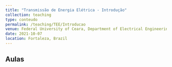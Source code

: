 ```yaml
---
title: "Transmissão de Energia Elétrica - Introdução"
collection: teaching
type: conteudo
permalink: /teaching/TEE/Introducao
venue: Federal University of Ceara, Department of Electrical Engineering
date: 2021-10-07
location: Fortaleza, Brazil
---
```


## Aulas

